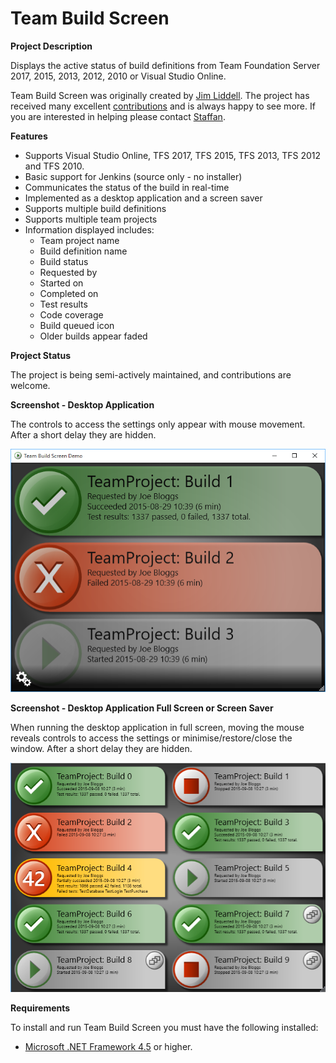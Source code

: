 # Team Build Screen

**Project Description**

Displays the active status of build definitions from Team Foundation Server 2017, 2015, 2013, 2012, 2010 or Visual Studio Online.

Team Build Screen was originally created by [Jim Liddell](http://liddellj.com). The project has received many excellent [contributions](http://teambuildscreen.codeplex.com/team/view) and is always happy to see more. If you are interested in helping please contact [Staffan](https://www.codeplex.com/site/users/view/StaffanW).

**Features**

* Supports Visual Studio Online, TFS 2017, TFS 2015, TFS 2013, TFS 2012 and TFS 2010.
* Basic support for Jenkins (source only - no installer)
* Communicates the status of the build in real-time
* Implemented as a desktop application and a screen saver
* Supports multiple build definitions
* Supports multiple team projects
* Information displayed includes:
	* Team project name
	* Build definition name
	* Build status
	* Requested by
	* Started on
	* Completed on
	* Test results
	* Code coverage
	* Build queued icon
	* Older builds appear faded
  
**Project Status**

The project is being semi-actively maintained, and contributions are welcome.

**Screenshot - Desktop Application**

The controls to access the settings only appear with mouse movement. After a short delay they are hidden.

![](Home_Screen_30_Desktop.png)

**Screenshot - Desktop Application Full Screen or Screen Saver**

When running the desktop application in full screen, moving the mouse reveals controls to access the settings or minimise/restore/close the window. After a short delay they are hidden.

![](Home_Screen_30_Full.png)

**Requirements**

To install and run Team Build Screen you must have the following installed:
* [Microsoft .NET Framework 4.5](http://www.microsoft.com/en-us/download/details.aspx?id=30653) or higher.
